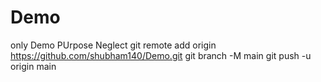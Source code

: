 # Demo
only Demo PUrpose Neglect
git remote add origin https://github.com/shubham140/Demo.git
git branch -M main
git push -u origin main
